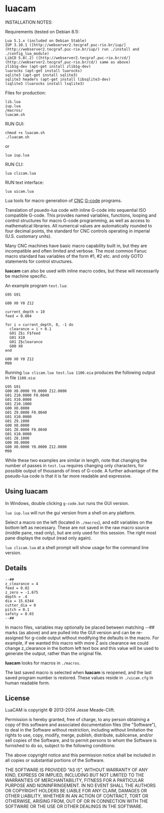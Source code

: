 luacam
======

INSTALLATION NOTES:

Requirements (tested on Debian 8.1):

```
Lua 5.1.x (included on Debian Stable)
IUP 3.10.1 ([http://webserver2.tecgraf.puc-rio.br/iup/](http://webserver2.tecgraf.puc-rio.br/iup/) run ./install and ./config_lua_module)
LibCD 5.8(.2) ([http://webserver2.tecgraf.puc-rio.br/cd/](http://webserver2.tecgraf.puc-rio.br/cd/) same as above)
zlib1g-dev (apt-get install zlib1g-dev)
luarocks (apt-get install luarocks)
sqlite3 (apt-get install sqlite3)
sqlite3 headers (apt-get install libsqlite3-dev)
lsqlite3 (luarocks install lsqlite3)
```

Files for production:
```
lib.lua
iup.lua
/macros/
luacam.sh
```

RUN GUI:

```
chmod +x luacam.sh
./luacam.sh
```
or
```
lua iup.lua
```

RUN CLI:

```
lua clicam.lua
```

RUN text interface:
```
lua uicam.lua
```

Lua tools for macro generation of [CNC](http://en.wikipedia.org/wiki/Numerical_control) [G-code](http://en.wikipedia.org/wiki/G-code) programs.

Translation of psuedo-lua code with inline G-code into sequential ISO compatible G-code. This provides named variables, functions, looping and control structures for macro G-code programming, as well as access to mathematical libraries. All numerical values are automatically rounded to four decimal points, the standard for CNC controls operating in imperial (U.S. customary units).

Many CNC machines have basic macro capability built in, but they are incompatible and often limited and verbose. The most common Fanuc macro standard has variables of the form #1, #2 etc. and only GOTO statements for control structures. 

__luacam__ can also be used with inline macro codes, but these will necessarily be machine specific.

An example program `test.lua`:

```  
G95 G91

G00 X0 Y0 Z12

current_depth = 10
feed = 0.004

for i = current_depth, 8, -1 do
  clearance = i + 0.1
  G01 Z$i F$feed
  G01 X10
  G01 Z$clearance
  G00 X0
end

G00 X0 Y0 Z12
M99
```
Running `lua clicam.lua test.lua 1100.eia` produces the following output in file `1100.eia`:
```
G95 G91
G00 X0.0000 Y0.0000 Z12.0000
G01 Z10.0000 F0.0040
G01 X10.0000
G01 Z10.1000
G00 X0.0000
G01 Z9.0000 F0.0040
G01 X10.0000
G01 Z9.1000
G00 X0.0000
G01 Z8.0000 F0.0040
G01 X10.0000
G01 Z8.1000
G00 X0.0000
G00 X0.0000 Y0.0000 Z12.0000
M99
```

While these two examples are similar in length, note that changing the number of passes in `test.lua` requires changing only characters, for possible output of thousands of lines of G-code. A further advantage of the pseudo-lua code is that it is far more readable and expressive.

Using luacam
------------

In Windows, double clicking `g-code.bat` runs the GUI version.

`lua iup.lua` will run the gui version from a shell on any platform.

Select a macro on the left (located in `./macros`), and edit variables on the bottom left as necessary. These are not saved in the raw macro source (middle pane, read only), but are only used for this session. The right most pane displays the output (read only again).

`lua clicam.lua` at a shell prompt will show usage for the command line version.

Details
--------

```
--##
z_clearance = 4
feed = 0.02
z_zero = -1.675
depth = .4
dia = 15.6344
cutter_dia = 0
pitch = 0.1
safety = 0.03
--##
```

In macro files, variables may optionally be placed between matching --## marks (as above) and are pulled into the GUI version and can be re-assigned for g-code output without modifying the defaults in the macro. For example, if we wanted this macro with more Z axis clearance we could change z_clearance in the bottom left text box and this value will be used to generate the output, rather than the original file.

__luacam__ looks for macros in `./macros`.

The last saved macro is selected when __luacam__ is reopened, and the last saved program number is restored. These values reside in `./uicam.cfg` in human readable form.

License	
----------------------------

LuaCAM is copyright © 2013-2014 Jesse Meade-Clift.

Permission is hereby granted, free of charge, to any person obtaining a copy of this software and associated documentation files (the "Software"), to deal in the Software without restriction, including without limitation the rights to use, copy, modify, merge, publish, distribute, sublicense, and/or sell copies of the Software, and to permit persons to whom the Software is furnished to do so, subject to the following conditions:

The above copyright notice and this permission notice shall be included in all copies or substantial portions of the Software.

THE SOFTWARE IS PROVIDED "AS IS", WITHOUT WARRANTY OF ANY KIND, EXPRESS OR IMPLIED, INCLUDING BUT NOT LIMITED TO THE WARRANTIES OF MERCHANTABILITY, FITNESS FOR A PARTICULAR PURPOSE AND NONINFRINGEMENT. IN NO EVENT SHALL THE AUTHORS OR COPYRIGHT HOLDERS BE LIABLE FOR ANY CLAIM, DAMAGES OR OTHER LIABILITY, WHETHER IN AN ACTION OF CONTRACT, TORT OR OTHERWISE, ARISING FROM, OUT OF OR IN CONNECTION WITH THE SOFTWARE OR THE USE OR OTHER DEALINGS IN THE SOFTWARE.
